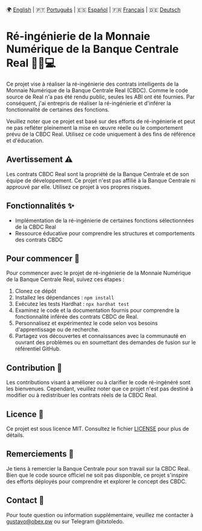 🌍 [English](README.md) | 🇵🇹 [Português](README.pt.md) | 🇪🇸 [Español](README.es.md) | 🇫🇷 [Français](README.fr.md) | 🇩🇪 [Deutsch](README.de.md)

# Ré-ingénierie de la Monnaie Numérique de la Banque Centrale Real 🕵️‍♂️💻

Ce projet vise à réaliser la ré-ingénierie des contrats intelligents de la Monnaie Numérique de la Banque Centrale Real (CBDC). Comme le code source de Real n'a pas été rendu public, seules les ABI ont été fournies. Par conséquent, j'ai entrepris de réaliser la ré-ingénierie et d'inférer la fonctionnalité de certaines des fonctions.

Veuillez noter que ce projet est basé sur des efforts de ré-ingénierie et peut ne pas refléter pleinement la mise en œuvre réelle ou le comportement prévu de la CBDC Real. Utilisez ce code uniquement à des fins de référence et d'éducation.

## Avertissement ⚠️

Les contrats CBDC Real sont la propriété de la Banque Centrale et de son équipe de développement. Ce projet n'est pas affilié à la Banque Centrale ni approuvé par elle. Utilisez ce projet à vos propres risques.

## Fonctionnalités ✨

- Implémentation de la ré-ingénierie de certaines fonctions sélectionnées de la CBDC Real
- Ressource éducative pour comprendre les structures et comportements des contrats CBDC

## Pour commencer 🚀

Pour commencer avec le projet de ré-ingénierie de la Monnaie Numérique de la Banque Centrale Real, suivez ces étapes :

1. Clonez ce dépôt
2. Installez les dépendances : `npm install`
3. Exécutez les tests Hardhat : `npx hardhat test`
4. Examinez le code et la documentation fournis pour comprendre la fonctionnalité inférée des contrats CBDC de Real.
5. Personnalisez et expérimentez le code selon vos besoins d'apprentissage ou de recherche.
6. Partagez vos découvertes et connaissances avec la communauté en ouvrant des problèmes ou en soumettant des demandes de fusion sur le référentiel GitHub.

## Contribution 🤝

Les contributions visant à améliorer ou à clarifier le code ré-ingénéré sont les bienvenues. Cependant, veuillez noter que ce projet n'est pas destiné à modifier ou à redistribuer les contrats réels de la CBDC Real.

## Licence 📝

Ce projet est sous licence MIT. Consultez le fichier [LICENSE](LICENSE) pour plus de détails.

## Remerciements 🙏

Je tiens à remercier la Banque Centrale pour son travail sur la CBDC Real. Bien que le code source officiel ne soit pas disponible, ce projet s'inspire des efforts déployés pour comprendre et explorer le concept des CBDC.

## Contact 📧

Pour toute question ou information supplémentaire, veuillez me contacter à gustavo@obex.pw ou sur Telegram @itxtoledo.